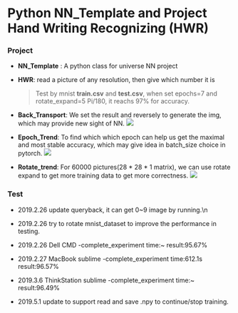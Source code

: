 # Python NN_Template and Project Hand Writing Recognizing (HWR)

### Project

- **NN_Template** : A python class for universe NN project

- **HWR**: read a picture of any resolution, then give which number it is

  >  Test by mnist **train.csv** and **test.csv**, when set epochs=7 and rotate_expand=5 Pi/180, it reachs 97% for accuracy.
- **Back_Transport**: We set the result and reversely to generate the img, which may provide new sight of NN.
![](http://kylinhub.oss-cn-shanghai.aliyuncs.com/2019-05-01-back_1_1_7-1.png)
- **Epoch_Trend**: To find which which epoch can help us get the maximal and most stable accuracy, which may give idea in batch_size choice in pytorch.
![](http://kylinhub.oss-cn-shanghai.aliyuncs.com/2019-05-03-epoch_trend_70.png)
- **Rotate_trend**: For 60000 pictures(28 * 28 * 1 matrix), we can use rotate expand to get more training data to get more correctness.
![](http://kylinhub.oss-cn-shanghai.aliyuncs.com/2019-05-03-epoch_trend_DR_7_lr051.png)
### Test

- 2019.2.26 update queryback, it can get 0~9 image by running.\n

- 2019.2.26 try to rotate mnist_dataset to improve the performance in testing.

- 2019.2.26 Dell  CMD   -complete_experiment  time:~  result:95.67%

- 2019.2.27 MacBook  sublime   -complete_experiment  time:612.1s    result:96.57%

- 2019.3.6 ThinkStation sublime -complete_experiment time:~ result:96.49%

- 2019.5.1 update to support read and save .npy to continue/stop training.
